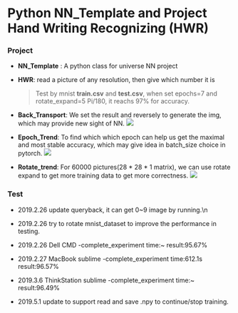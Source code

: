 # Python NN_Template and Project Hand Writing Recognizing (HWR)

### Project

- **NN_Template** : A python class for universe NN project

- **HWR**: read a picture of any resolution, then give which number it is

  >  Test by mnist **train.csv** and **test.csv**, when set epochs=7 and rotate_expand=5 Pi/180, it reachs 97% for accuracy.
- **Back_Transport**: We set the result and reversely to generate the img, which may provide new sight of NN.
![](http://kylinhub.oss-cn-shanghai.aliyuncs.com/2019-05-01-back_1_1_7-1.png)
- **Epoch_Trend**: To find which which epoch can help us get the maximal and most stable accuracy, which may give idea in batch_size choice in pytorch.
![](http://kylinhub.oss-cn-shanghai.aliyuncs.com/2019-05-03-epoch_trend_70.png)
- **Rotate_trend**: For 60000 pictures(28 * 28 * 1 matrix), we can use rotate expand to get more training data to get more correctness.
![](http://kylinhub.oss-cn-shanghai.aliyuncs.com/2019-05-03-epoch_trend_DR_7_lr051.png)
### Test

- 2019.2.26 update queryback, it can get 0~9 image by running.\n

- 2019.2.26 try to rotate mnist_dataset to improve the performance in testing.

- 2019.2.26 Dell  CMD   -complete_experiment  time:~  result:95.67%

- 2019.2.27 MacBook  sublime   -complete_experiment  time:612.1s    result:96.57%

- 2019.3.6 ThinkStation sublime -complete_experiment time:~ result:96.49%

- 2019.5.1 update to support read and save .npy to continue/stop training.
